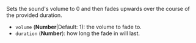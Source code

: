 Sets the sound's volume to 0 and then fades upwards over the course of the provided duration.

* `volume` (**Number**|Default: 1): the volume to fade to.
* `duration` (**Number**): how long the fade in will last.
